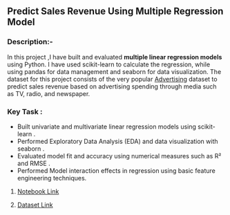 <h2 align="left">Predict Sales Revenue Using Multiple Regression Model </h2>

### Description:-

In this project ,I have built and evaluated **multiple linear regression models** using Python. I have used scikit-learn to calculate the regression, while using pandas for data management and seaborn for data visualization. The dataset for this project consists of the very popular [Advertising](%28https://www.kaggle.com/ishaanv/ISLR-Auto#Advertising.csv%29) dataset to predict sales revenue based on advertising spending through media such as TV, radio, and newspaper.

### Key Task : 
 - Built univariate and multivariate linear regression models using scikit-learn .
 - Performed Exploratory Data Analysis (EDA) and data visualization with seaborn .
 - Evaluated model fit and accuracy using numerical measures such as R² and RMSE .
 - Performed Model interaction effects in regression using basic feature engineering techniques.


1. [Notebook Link](https://github.com/ditikrushna/Predict-Sales-Revenue-Using-Multiple-Regression-Model/blob/master/multiple.ipynb)

2. [Dataset Link](https://github.com/ditikrushna/Predict-Sales-Revenue-Using-Multiple-Regression-Model/blob/master/Advertising.csv)
